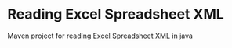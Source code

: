 # Reading Excel Spreadsheet XML
Maven project for reading [Excel Spreadsheet XML](http://blog.jbaysolutions.com/2015/03/04/parsing-excel-spreadsheet-xml) in java

